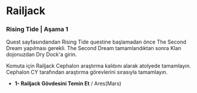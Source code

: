 # Railjack

### Rising Tide \| Aşama 1

Quest sayfasındandan Rising Tide questine başlamadan önce The Second Dream yapılması gerekli. The Second Dream tamamlandıktan sonra Klan dojonuzdan Dry Dock'a girin. 

Komuta için Railjack Cephalon araştırma kalıbını alarak atolyede tamamlayın. Cephalon CY tarafından araştırma görevlerini sırasıyla tamamlayın.

* **1- Railjack Gövdesini Temin Et** / Ares\(Mars\)

